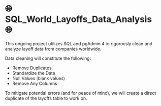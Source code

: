 # :globe_with_meridians: SQL_World_Layoffs_Data_Analysis :globe_with_meridians:
This ongoing project utilizes SQL and pgAdmin 4 to rigorously clean and analyze layoff data from companies worldwide. 

Data cleaning will constitute the following:
- Remove Duplicates
- Standardize the Data
- Null Values (blank values)
- Remove Any Columns

To mitigate potential errors (and for peace of mind), we will create a direct duplicate of the layoffs table to work on. 
